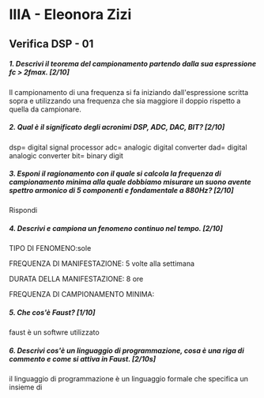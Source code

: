# IIIA - Eleonora Zizi

## Verifica DSP - 01

##### 1. Descrivi il teorema del campionamento partendo dalla sua espressione _fc > 2fmax_. [2/10]

Il campionamento di una frequenza si fa iniziando dall'espressione scritta sopra e utilizzando una frequenza che sia maggiore il doppio rispetto a quella da campionare.

##### 2. Qual è il significato degli acronimi _DSP_, _ADC_, _DAC_, _BIT_? [2/10]

dsp= digital signal processor
adc= analogic digital converter
dad= digital analogic converter
bit= binary digit
##### 3. Esponi il ragionamento con il quale si calcola la frequenza di campionamento minima alla quale dobbiamo misurare un suono avente spettro armonico di 5 componenti e fondamentale a _880Hz_? [2/10]

Rispondi

##### 4. Descrivi e campiona un fenomeno continuo nel tempo. [2/10]

TIPO DI FENOMENO:sole 

FREQUENZA DI MANIFESTAZIONE: 5 volte alla settimana

DURATA DELLA MANIFESTAZIONE: 8 ore

FREQUENZA DI CAMPIONAMENTO MINIMA:

##### 5. Che cos'è _Faust_? [1/10]
faust è un softwre utilizzato 

##### 6. Descrivi cos'è un linguaggio di programmazione, cosa è una riga di commento e come si attiva in _Faust_. [2/10s]

il linguaggio di programmazione è un linguaggio formale che specifica un insieme di 
